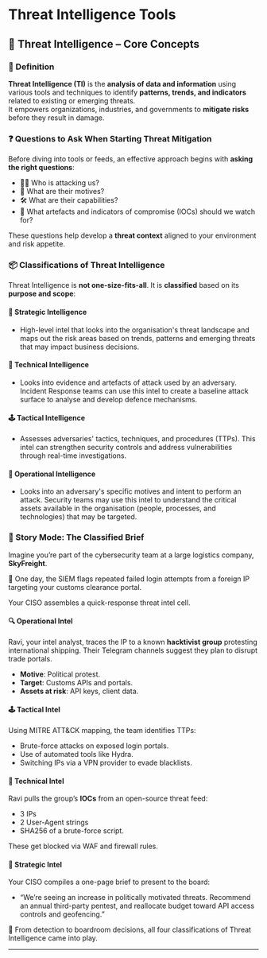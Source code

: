 # Threat Intelligence Tools
## 🧠 Threat Intelligence – Core Concepts

### 📝 Definition

**Threat Intelligence (TI)** is the **analysis of data and information** using various tools and techniques to identify **patterns, trends, and indicators** related to existing or emerging threats.  
It empowers organizations, industries, and governments to **mitigate risks** before they result in damage.

### ❓ Questions to Ask When Starting Threat Mitigation

Before diving into tools or feeds, an effective approach begins with **asking the right questions**:

- 🕵️‍♂️ Who is attacking us?
- 🎯 What are their motives?
- 🛠️ What are their capabilities?
- 🧩 What artefacts and indicators of compromise (IOCs) should we watch for?

These questions help develop a **threat context** aligned to your environment and risk appetite.


### 📦 Classifications of Threat Intelligence

Threat Intelligence is **not one-size-fits-all**. It is **classified** based on its **purpose and scope**:

#### 🧭 Strategic Intelligence
- High-level intel that looks into the organisation's threat landscape and maps out the risk areas based on trends, patterns and emerging threats that may impact business decisions.
#### 🔧 Technical Intelligence
- Looks into evidence and artefacts of attack used by an adversary. Incident Response teams can use this intel to create a baseline attack surface to analyse and develop defence mechanisms.

#### 🕹️ Tactical Intelligence
- Assesses adversaries' tactics, techniques, and procedures (TTPs). This intel can strengthen security controls and address vulnerabilities through real-time investigations.

#### 🎯 Operational Intelligence
- Looks into an adversary's specific motives and intent to perform an attack. Security teams may use this intel to understand the critical assets available in the organisation (people, processes, and technologies) that may be targeted.

### 📖 Story Mode: The Classified Brief

Imagine you’re part of the cybersecurity team at a large logistics company, **SkyFreight**.

🛑 One day, the SIEM flags repeated failed login attempts from a foreign IP targeting your customs clearance portal.

Your CISO assembles a quick-response threat intel cell.

#### 🔍 Operational Intel
Ravi, your intel analyst, traces the IP to a known **hacktivist group** protesting international shipping. Their Telegram channels suggest they plan to disrupt trade portals.

- **Motive**: Political protest.
- **Target**: Customs APIs and portals.
- **Assets at risk**: API keys, client data.

#### 🕹️ Tactical Intel
Using MITRE ATT&CK mapping, the team identifies TTPs:
- Brute-force attacks on exposed login portals.
- Use of automated tools like Hydra.
- Switching IPs via a VPN provider to evade blacklists.

#### 🔧 Technical Intel
Ravi pulls the group’s **IOCs** from an open-source threat feed:
- 3 IPs
- 2 User-Agent strings
- SHA256 of a brute-force script.

These get blocked via WAF and firewall rules.

#### 🧭 Strategic Intel
Your CISO compiles a one-page brief to present to the board:
- “We’re seeing an increase in politically motivated threats. Recommend an annual third-party pentest, and reallocate budget toward API access controls and geofencing.”

🧠 From detection to boardroom decisions, all four classifications of Threat Intelligence came into play.

---
